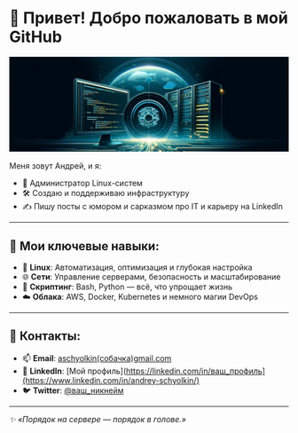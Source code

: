 # 👋 Привет! Добро пожаловать в мой GitHub

![Header Image](./header.png)

Меня зовут Андрей, и я:
- 🌟 Администратор Linux-систем
- 🛠️ Создаю и поддерживаю инфраструктуру
- ✍️ Пишу посты с юмором и сарказмом про IT и карьеру на LinkedIn

---

## 🚀 Мои ключевые навыки:
- 🐧 **Linux**: Автоматизация, оптимизация и глубокая настройка
- 🌐 **Сети**: Управление серверами, безопасность и масштабирование
- 📜 **Скриптинг**: Bash, Python — всё, что упрощает жизнь
- ☁️ **Облака**: AWS, Docker, Kubernetes и немного магии DevOps

---

## 💬 Контакты:

- 📫 **Email**: [aschyolkin(собачка)gmail.com](mailto:aschyolkin@gmail.com)
- 💼 **LinkedIn**: [Мой профиль](https://linkedin.com/in/ваш_профиль](https://www.linkedin.com/in/andrey-schyolkin/)
- 🐦 **Twitter**: [@ваш_никнейм](https://twitter.com/ваш_никнейм)

---

*✨ «Порядок на сервере — порядок в голове.»*

